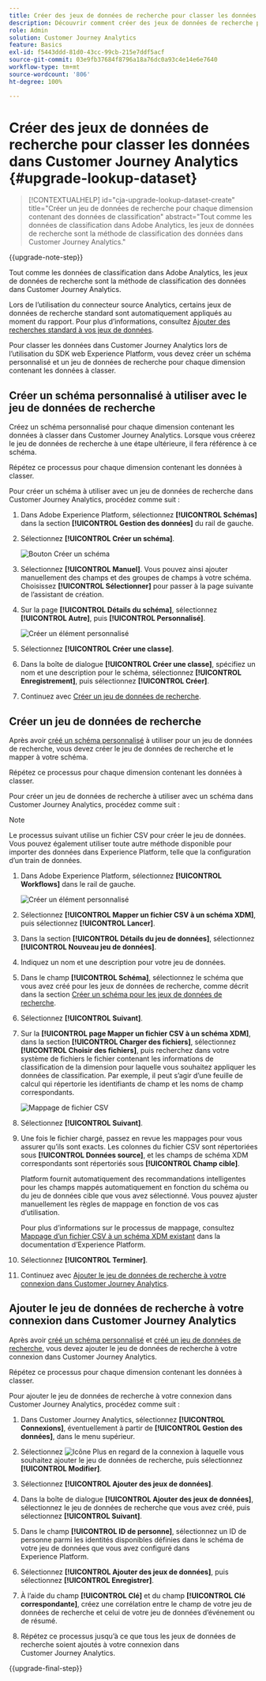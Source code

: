 ```yaml
---
title: Créer des jeux de données de recherche pour classer les données dans Customer Journey Analytics
description: Découvrir comment créer des jeux de données de recherche pour classer les données dans Customer Journey Analytics
role: Admin
solution: Customer Journey Analytics
feature: Basics
exl-id: f5443ddd-81d0-43cc-99cb-215e7ddf5acf
source-git-commit: 03e9fb37684f8796a18a76dc0a93c4e14e6e7640
workflow-type: tm+mt
source-wordcount: '806'
ht-degree: 100%

---
```


# Créer des jeux de données de recherche pour classer les données dans Customer Journey Analytics {#upgrade-lookup-dataset}

<!-- markdownlint-disable MD034 -->

>[!CONTEXTUALHELP]
>id="cja-upgrade-lookup-dataset-create"
>title="Créer un jeu de données de recherche pour chaque dimension contenant des données de classification"
>abstract="Tout comme les données de classification dans Adobe Analytics, les jeux de données de recherche sont la méthode de classification des données dans Customer Journey Analytics."

<!-- markdownlint-enable MD034 -->

{{upgrade-note-step}}

Tout comme les données de classification dans Adobe Analytics, les jeux de données de recherche sont la méthode de classification des données dans Customer Journey Analytics.

Lors de l’utilisation du connecteur source Analytics, certains jeux de données de recherche standard sont automatiquement appliqués au moment du rapport. Pour plus d’informations, consultez [Ajouter des recherches standard à vos jeux de données](/help/connections/standard-lookups.md).

Pour classer les données dans Customer Journey Analytics lors de l’utilisation du SDK web Experience Platform, vous devez créer un schéma personnalisé et un jeu de données de recherche pour chaque dimension contenant les données à classer.

## Créer un schéma personnalisé à utiliser avec le jeu de données de recherche

Créez un schéma personnalisé pour chaque dimension contenant les données à classer dans Customer Journey Analytics. Lorsque vous créerez le jeu de données de recherche à une étape ultérieure, il fera référence à ce schéma.

Répétez ce processus pour chaque dimension contenant les données à classer.

Pour créer un schéma à utiliser avec un jeu de données de recherche dans Customer Journey Analytics, procédez comme suit :

1. Dans Adobe Experience Platform, sélectionnez **[!UICONTROL Schémas]** dans la section **[!UICONTROL Gestion des données]** du rail de gauche.

1. Sélectionnez **[!UICONTROL Créer un schéma]**.

   ![Bouton Créer un schéma](assets/schema-create.png)

1. Sélectionnez **[!UICONTROL Manuel]**. Vous pouvez ainsi ajouter manuellement des champs et des groupes de champs à votre schéma. Choisissez **[!UICONTROL Sélectionner]** pour passer à la page suivante de l’assistant de création.

1. Sur la page **[!UICONTROL Détails du schéma]**, sélectionnez **[!UICONTROL Autre]**, puis **[!UICONTROL Personnalisé]**.

   ![Créer un élément personnalisé](assets/schema-custom.png)

1. Sélectionnez **[!UICONTROL Créer une classe]**.

   <!-- add screenshot -->

1. Dans la boîte de dialogue **[!UICONTROL Créer une classe]**, spécifiez un nom et une description pour le schéma, sélectionnez **[!UICONTROL Enregistrement]**, puis sélectionnez **[!UICONTROL Créer]**.

1. Continuez avec [Créer un jeu de données de recherche](#create-a-lookup-dataset).

## Créer un jeu de données de recherche

Après avoir [créé un schéma personnalisé](#create-a-custom-schema-to-use-with-the-lookup-dataset) à utiliser pour un jeu de données de recherche, vous devez créer le jeu de données de recherche et le mapper à votre schéma.

Répétez ce processus pour chaque dimension contenant les données à classer.

Pour créer un jeu de données de recherche à utiliser avec un schéma dans Customer Journey Analytics, procédez comme suit :

>[!NOTE]
>
>Le processus suivant utilise un fichier CSV pour créer le jeu de données. Vous pouvez également utiliser toute autre méthode disponible pour importer des données dans Experience Platform, telle que la configuration d’un train de données.

1. Dans Adobe Experience Platform, sélectionnez **[!UICONTROL Workflows]** dans le rail de gauche.

   ![Créer un élément personnalisé](assets/lookup-dataset-workflows.png)

1. Sélectionnez **[!UICONTROL Mapper un fichier CSV à un schéma XDM]**, puis sélectionnez **[!UICONTROL Lancer]**.

1. Dans la section **[!UICONTROL Détails du jeu de données]**, sélectionnez **[!UICONTROL Nouveau jeu de données]**.

1. Indiquez un nom et une description pour votre jeu de données.

1. Dans le champ **[!UICONTROL Schéma]**, sélectionnez le schéma que vous avez créé pour les jeux de données de recherche, comme décrit dans la section [Créer un schéma pour les jeux de données de recherche](#create-a-schema-for-lookup-datasets).

1. Sélectionnez **[!UICONTROL Suivant]**.

1. Sur la **[!UICONTROL page Mapper un fichier CSV à un schéma XDM]**, dans la section **[!UICONTROL Charger des fichiers]**, sélectionnez **[!UICONTROL Choisir des fichiers]**, puis recherchez dans votre système de fichiers le fichier contenant les informations de classification de la dimension pour laquelle vous souhaitez appliquer les données de classification. Par exemple, il peut s’agir d’une feuille de calcul qui répertorie les identifiants de champ et les noms de champ correspondants. <!-- correct? How can I better explain what this file is?-->

   ![Mappage de fichier CSV](assets/lookup-map-csv.png)

1. Sélectionnez **[!UICONTROL Suivant]**.

1. Une fois le fichier chargé, passez en revue les mappages pour vous assurer qu’ils sont exacts. Les colonnes du fichier CSV sont répertoriées sous **[!UICONTROL Données source]**, et les champs de schéma XDM correspondants sont répertoriés sous **[!UICONTROL Champ cible]**.

   Platform fournit automatiquement des recommandations intelligentes pour les champs mappés automatiquement en fonction du schéma ou du jeu de données cible que vous avez sélectionné. Vous pouvez ajuster manuellement les règles de mappage en fonction de vos cas d’utilisation.

   Pour plus d’informations sur le processus de mappage, consultez [Mappage d’un fichier CSV à un schéma XDM existant](https://experienceleague.adobe.com/fr/docs/experience-platform/ingestion/tutorials/map-csv/existing-schema) dans la documentation d’Experience Platform.

1. Sélectionnez **[!UICONTROL Terminer]**.

1. Continuez avec [Ajouter le jeu de données de recherche à votre connexion dans Customer Journey Analytics](#add-the-lookup-dataset-to-your-connection-in-customer-journey-analytics).

## Ajouter le jeu de données de recherche à votre connexion dans Customer Journey Analytics

Après avoir [créé un schéma personnalisé](#create-a-custom-schema-to-use-with-the-lookup-dataset) et [créé un jeu de données de recherche](#create-a-lookup-dataset), vous devez ajouter le jeu de données de recherche à votre connexion dans Customer Journey Analytics.

Répétez ce processus pour chaque dimension contenant les données à classer.

Pour ajouter le jeu de données de recherche à votre connexion dans Customer Journey Analytics, procédez comme suit :

1. Dans Customer Journey Analytics, sélectionnez **[!UICONTROL Connexions]**, éventuellement à partir de **[!UICONTROL Gestion des données]**, dans le menu supérieur.

1. Sélectionnez ![Icône Plus](assets/More.svg) en regard de la connexion à laquelle vous souhaitez ajouter le jeu de données de recherche, puis sélectionnez **[!UICONTROL Modifier]**.

   <!-- add screenshot -->

1. Sélectionnez **[!UICONTROL Ajouter des jeux de données]**.

1. Dans la boîte de dialogue **[!UICONTROL Ajouter des jeux de données]**, sélectionnez le jeu de données de recherche que vous avez créé, puis sélectionnez **[!UICONTROL Suivant]**.

1. Dans le champ **[!UICONTROL ID de personne]**, sélectionnez un ID de personne parmi les identités disponibles définies dans le schéma de votre jeu de données que vous avez configuré dans Experience Platform. <!-- fill out other fields? -->

1. Sélectionnez **[!UICONTROL Ajouter des jeux de données]**, puis sélectionnez **[!UICONTROL Enregistrer]**.

   <!-- is there a step right in between here where you select the dataset -->

1. À l’aide du champ **[!UICONTROL Clé]** et du champ **[!UICONTROL Clé correspondante]**, créez une corrélation entre le champ de votre jeu de données de recherche et celui de votre jeu de données d’événement ou de résumé.

1. Répétez ce processus jusqu’à ce que tous les jeux de données de recherche soient ajoutés à votre connexion dans Customer Journey Analytics.

{{upgrade-final-step}}

